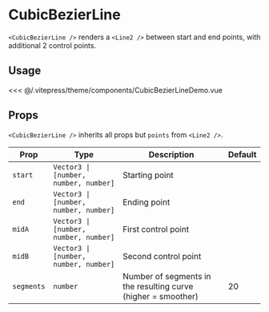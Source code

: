 # CubicBezierLine

<DocsDemo>
  <CubicBezierLineDemo />
</DocsDemo>

`<CubicBezierLine />` renders a `<Line2 />` between start and end points, with additional 2 control points.

## Usage
<<< @/.vitepress/theme/components/CubicBezierLineDemo.vue

## Props

`<CubicBezierLine />` inherits all props but `points` from `<Line2 />`.

| Prop         | Type      | Description                                                                   | Default        |
| ------------ | --------- | ----------------------------------------------------------------------------- | -------------- |
| `start` | `Vector3 \| [number, number, number]` | Starting point |            |
| `end` | `Vector3 \| [number, number, number]` | Ending point |            |
| `midA` | `Vector3 \| [number, number, number]` | First control point |            |
| `midB` | `Vector3 \| [number, number, number]` | Second control point |            |
| `segments`     | `number`  | Number of segments in the resulting curve (higher = smoother) | 20             |
